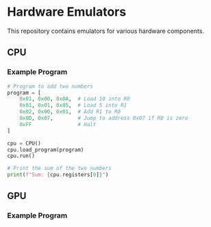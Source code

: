 # Hardware Emulators
This repository contains emulators for various hardware components.

## CPU
### Example Program
```python
# Program to add two numbers
program = [
    0x01, 0x00, 0x0A,  # Load 10 into R0
    0x01, 0x01, 0x05,  # Load 5 into R1
    0x02, 0x00, 0x01,  # Add R1 to R0
    0x0D, 0x07,        # Jump to address 0x07 if R0 is zero
    0xFF               # Halt
]

cpu = CPU()
cpu.load_program(program)
cpu.run()

# Print the sum of the two numbers
print(f"Sum: {cpu.registers[0]}")
```

## GPU
### Example Program
```python